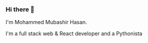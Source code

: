 ### Hi there 👋

I'm Mohammed Mubashir Hasan.<br>

I'm a full stack web & React developer and a Pythonista<br><br>
















